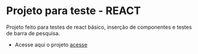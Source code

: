 # Projeto para teste - REACT

Projeto feito para testes de react básico, inserção de componentes e testes de barra de pesquisa.

- Acesse aqui o projeto [acesse](https://posts-search-react.netlify.app/)
